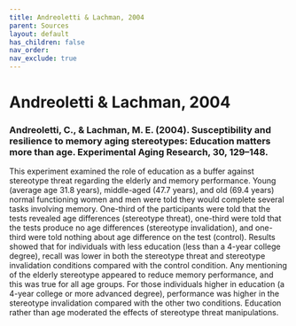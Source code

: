 ```yaml
---
title: Andreoletti & Lachman, 2004
parent: Sources
layout: default
has_children: false
nav_order: 
nav_exclude: true
---
```


# Andreoletti & Lachman, 2004

### Andreoletti, C., & Lachman, M. E. (2004). Susceptibility and resilience to memory aging stereotypes: Education matters more than age. Experimental Aging Research, 30, 129–148.

This experiment examined the role of education as a buffer against stereotype threat regarding the elderly and memory performance. Young (average age 31.8 years), middle-aged (47.7 years), and old (69.4 years) normal functioning women and men were told they would complete several tasks involving memory. One-third of the participants were told that the tests revealed age differences (stereotype threat), one-third were told that the tests produce no age differences (stereotype invalidation), and one-third were told nothing about age difference on the test (control). Results showed that for individuals with less education (less than a 4-year college degree), recall was lower in both the stereotype threat and stereotype invalidation conditions compared with the control condition. Any mentioning of the elderly stereotype appeared to reduce memory performance, and this was true for all age groups. For those individuals higher in education (a 4-year college or more advanced degree), performance was higher in the stereotype invalidation compared with the other two conditions. Education rather than age moderated the effects of stereotype threat manipulations.
